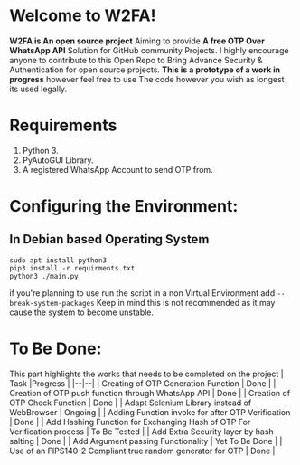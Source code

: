 # Welcome to W2FA!

**W2FA is An open source project** Aiming to provide **A free OTP Over WhatsApp API** Solution for GitHub community Projects. I highly encourage anyone to contribute to this Open Repo to Bring Advance Security & Authentication for open source projects. **This is a prototype of a  work in progress**  however feel free to use The code however you wish as longest its used legally.


# Requirements

 1. Python 3.
 2. PyAutoGUI Library.
 3. A registered WhatsApp Account to send OTP from.


# Configuring the Environment:



## In Debian based Operating System

    sudo apt install python3
    pip3 install -r requirments.txt
    python3 ./main.py

if you're planning to use run the script in a non Virtual Environment add `--break-system-packages` Keep in mind this is not recommended as it may cause the system to become unstable.




#  To Be Done:
This part highlights the works that needs to be completed on the project
| Task |Progress  |
|--|--|
| Creating of OTP Generation Function | Done |
| Creation of OTP push function through WhatsApp API | Done |
| Creation of OTP Check Function | Done |
| Adapt Selenium Library instead of WebBrowser  | Ongoing   |
| Adding Function invoke for after OTP Verification | Done |
| Add Hashing Function for Exchanging Hash of OTP For Verification process | To Be Tested |
| Add Extra Security layer by hash salting | Done |
| Add Argument passing Functionality | Yet To Be Done |
| Use of an FIPS140-2 Compliant true random generator for OTP | Done |



